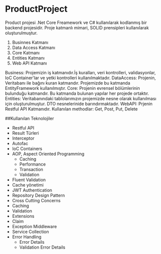 # ProductProject

Product projesi .Net Core Freamework ve C# kullanılarak kodlanmış bir backend projesidir. Proje katmanlı mimari, SOLID prensipleri kullanılarak oluşturulmuştur.

1. Businnes Katmanı
2. Data Access Katmanı
3. Core Katmanı
4. Entities Katmanı
5. Web API Katmanı

Business: Projemizin iş katmanıdır.İş kuralları, veri kontrolleri, validasyonlar, IoC Container'lar ve yetki kontrolleri kullanılmaktadır.
DataAccess: Projenin, Veritabanı ile bağını kuran katmandır. Projemizde bu katmanda EntityFramework kullanılmıştır.
Core: Projenin evrensel bölümlerinin bulunduğu katmandır. Bu katmanda bulunan yapılar her projede ortaktır.
Entities: Veritabanındaki tablolarımızın projemizde nesne olarak kullanılması için oluşturulmuştur. DTO nesnelerinide barındırmaktadır.
WebAPI: Prjenin Restful API Katmanıdır. Kullanılan methodlar: Get, Post, Put, Delete


##Kullanılan Teknolojiler
- Restful API
- Result Türleri
- Interceptor
- Autofac
 - IoC Containers
 - AOP, Aspect Oriented Programming
   - Caching
   - Performance
   - Transaction
   - Validation
- Fluent Validation
- Cache yönetimi
- JWT Authentication
- Repository Design Pattern
- Cross Cutting Concerns
 - Caching
 - Validation
- Extensions
 - Claim
 - Exception Middleware
 - Service Collection
 - Error Handling
   - Error Details
   - Validation Error Details
